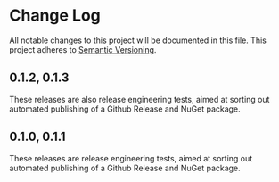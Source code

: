 # Change Log

All notable changes to this project will be documented in this file. This
project adheres to [Semantic Versioning](http://semver.org/).

## 0.1.2, 0.1.3

These releases are also release engineering tests, aimed at sorting out automated publishing of a Github Release and NuGet package.

## 0.1.0, 0.1.1

These releases are release engineering tests, aimed at sorting out automated publishing of a Github Release and NuGet package.
